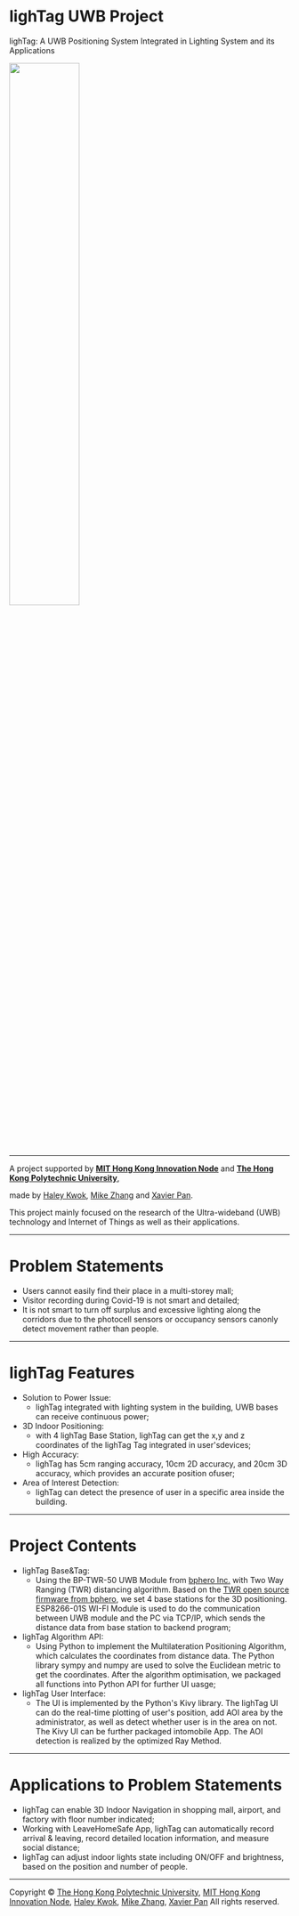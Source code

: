 # lighTag UWB Project
lighTag: A UWB Positioning System Integrated in Lighting System and its Applications

<img src="https://github.com/lighTag-UWB/lighTag/blob/main/lighTag_Logo_2.png" width="50%"></img>

---

A project supported by [**MIT Hong Kong Innovation Node**](https://hkinnovationnode.mit.edu/) and [**The Hong Kong Polytechnic University**](https://www.polyu.edu.hk/),

made by [Haley Kwok](https://github.com/HaleyKwok), [Mike Zhang](https://github.com/zhangwengyu999) and [Xavier Pan](https://github.com/X3vvv).


This project mainly focused on the research of the Ultra-wideband (UWB) technology and Internet of Things as well as their applications.

---

# Problem Statements
- Users cannot easily find their place in a multi-storey mall;
- Visitor recording during Covid-19 is not smart and detailed;
- It is not smart to turn off surplus and excessive lighting along the corridors due to the photocell sensors or occupancy sensors canonly detect movement rather than people.

---

# lighTag Features
- Solution to Power Issue: 
  - lighTag integrated with lighting system in the building, UWB bases can receive continuous power;
- 3D Indoor Positioning: 
  - with 4 lighTag Base Station, lighTag can get the x,y and z coordinates of the lighTag Tag integrated in user'sdevices;
- High Accuracy: 
  - lighTag has 5cm ranging accuracy, 10cm 2D accuracy, and 20cm 3D accuracy, which provides an accurate position ofuser;
- Area of Interest Detection:
  - lighTag can detect the presence of user in a specific area inside the building.

---

# Project Contents
- lighTag Base&Tag:
  - Using the BP-TWR-50 UWB Module from [bphero Inc.](http://www.51uwb.cn/) with Two Way Ranging (TWR) distancing algorithm. Based on the [TWR open source firmware from bphero](https://bitbucket.org/tuzhuke/51base_twr_f1/src/master/), we set 4 base stations for the 3D positioning. ESP8266-01S WI-FI Module is used to do the communication between UWB module and the PC via TCP/IP, which sends the distance data from base station to backend program;
- lighTag Algorithm API:
  - Using Python to implement the Multilateration Positioning Algorithm, which calculates the coordinates from distance data. The Python library sympy and numpy are used to solve the Euclidean metric to get the coordinates. After the algorithm optimisation, we packaged all functions into Python API for further UI uasge;
- lighTag User Interface:
  - The UI is implemented by the Python's Kivy library. The lighTag UI can do the real-time plotting of user's position, add AOI area by the administrator, as well as detect whether user is in the area on not. The Kivy UI can be further packaged intomobile App. The AOI detection is realized by the optimized Ray Method.

---

# Applications to Problem Statements
- lighTag can enable 3D Indoor Navigation in shopping mall, airport, and factory with floor number indicated;
- Working with LeaveHomeSafe App, lighTag can automatically record arrival & leaving, record detailed location information, and measure social distance;
- lighTag can adjust indoor lights state including ON/OFF and brightness, based on the position and number of people.

---

Copyright © [The Hong Kong Polytechnic University](https://www.polyu.edu.hk/), [MIT Hong Kong Innovation Node](https://hkinnovationnode.mit.edu/), [Haley Kwok](https://github.com/HaleyKwok), [Mike Zhang](https://github.com/zhangwengyu999), [Xavier Pan](https://github.com/X3vvv)  All rights reserved.
